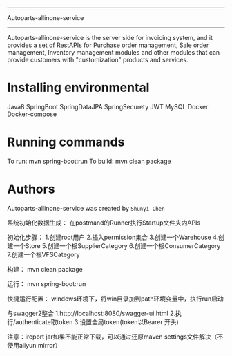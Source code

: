 
*******
Autoparts-allinone-service
*******
Autoparts-allinone-service is the server side for invoicing system, 
and it provides a set of RestAPIs for Purchase order management,
Sale order management, Inventory management modules and other modules that
can provide customers with "customization" products and services.

Installing environmental
=======
Java8 
SpringBoot
SpringDataJPA
SpringSecurety
JWT
MySQL
Docker
Docker-compose

Running commands
=======
To run: mvn spring-boot:run
To build: mvn clean package

Authors
=======

Autoparts-allinone-service was created by `Shunyi Chen`





系统初始化数据生成：
在postmand的Runner执行Startup文件夹内APIs

初始化步骤：
1.创建root用户
2.插入permission集合
3.创建一个Warehouse
4.创建一个Store
5.创建一个根SupplierCategory
6.创建一个根ConsumerCategory
7.创建一个根VFSCategory


构建：
mvn clean package

运行：
mvn spring-boot:run

快捷运行配置：
windows环境下，将win目录加到path环境变量中，执行run启动


与swagger2整合
1.http://localhost:8080/swagger-ui.html
2.执行/authenticate取token
3.设置全局token(token以Bearer 开头)



注意：ireport jar如果不能正常下载，可以通过还原maven settings文件解决（不使用aliyun mirror）
